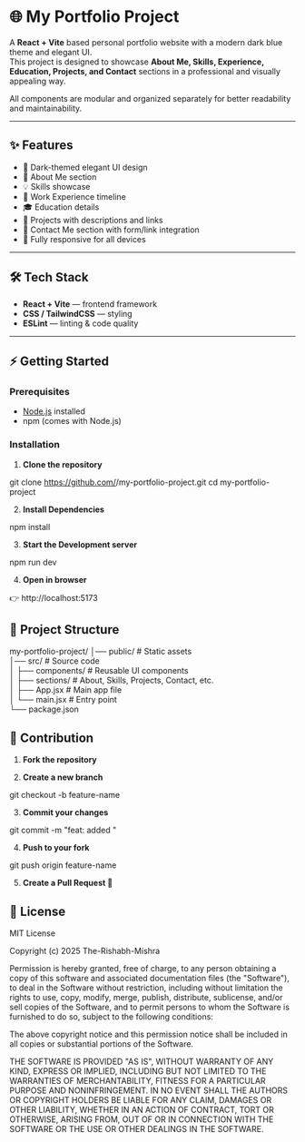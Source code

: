 # 🌐 My Portfolio Project  

A **React + Vite** based personal portfolio website with a modern dark blue theme and elegant UI.  
This project is designed to showcase **About Me, Skills, Experience, Education, Projects, and Contact** sections in a professional and visually appealing way.  

All components are modular and organized separately for better readability and maintainability.  

---

## ✨ Features  
- 🎨 Dark-themed elegant UI design  
- 👤 About Me section  
- 💡 Skills showcase  
- 💼 Work Experience timeline  
- 🎓 Education details  
- 🚀 Projects with descriptions and links  
- 📩 Contact Me section with form/link integration  
- 📱 Fully responsive for all devices  

---

## 🛠️ Tech Stack  
- **React + Vite** — frontend framework  
- **CSS / TailwindCSS** — styling  
- **ESLint** — linting & code quality  

---

## ⚡ Getting Started  

### **Prerequisites**  
- [Node.js](https://nodejs.org/) installed  
- npm (comes with Node.js)  

### **Installation**  

1. **Clone the repository**  

git clone https://github.com/<your-username>/my-portfolio-project.git
cd my-portfolio-project

2. **Install Dependencies**

npm install

3. **Start the Development server**

npm run dev

4. **Open in browser**

👉 http://localhost:5173

## 📂 Project Structure

my-portfolio-project/
│── public/          # Static assets  
│── src/             # Source code  
│   ├── components/  # Reusable UI components  
│   ├── sections/    # About, Skills, Projects, Contact, etc.  
│   ├── App.jsx      # Main app file  
│   └── main.jsx     # Entry point  
└── package.json  

## 🤝 Contribution

1. **Fork the repository**

2. **Create a new branch**

git checkout -b feature-name

3. **Commit your changes**

git commit -m "feat: added <short description>"

4. **Push to your fork**

git push origin feature-name

5. **Create a Pull Request 🎉**

## 📜 License

MIT License

Copyright (c) 2025 The-Rishabh-Mishra

Permission is hereby granted, free of charge, to any person obtaining a copy
of this software and associated documentation files (the "Software"), to deal
in the Software without restriction, including without limitation the rights
to use, copy, modify, merge, publish, distribute, sublicense, and/or sell
copies of the Software, and to permit persons to whom the Software is
furnished to do so, subject to the following conditions:

The above copyright notice and this permission notice shall be included in all
copies or substantial portions of the Software.

THE SOFTWARE IS PROVIDED "AS IS", WITHOUT WARRANTY OF ANY KIND, EXPRESS OR
IMPLIED, INCLUDING BUT NOT LIMITED TO THE WARRANTIES OF MERCHANTABILITY,
FITNESS FOR A PARTICULAR PURPOSE AND NONINFRINGEMENT. IN NO EVENT SHALL THE
AUTHORS OR COPYRIGHT HOLDERS BE LIABLE FOR ANY CLAIM, DAMAGES OR OTHER
LIABILITY, WHETHER IN AN ACTION OF CONTRACT, TORT OR OTHERWISE, ARISING FROM,
OUT OF OR IN CONNECTION WITH THE SOFTWARE OR THE USE OR OTHER DEALINGS IN THE
SOFTWARE.
